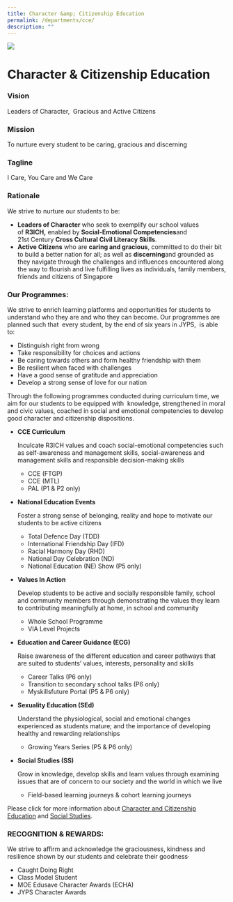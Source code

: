 ```yaml
---
title: Character &amp; Citizenship Education
permalink: /departments/cce/
description: ""
---
```

![](/images/banner.gif)

Character &amp; Citizenship Education
=================================

### Vision

Leaders of Character, &nbsp;Gracious and Active Citizens

  

### Mission

To nurture every student to be caring, gracious and discerning

  

### Tagline

I Care, You Care and We Care

  

### Rationale

We strive to nurture our students to be:

 *   <b>Leaders of Character</b>&nbsp;who seek to exemplify our school values of&nbsp;**R3ICH,**&nbsp;enabled by&nbsp;**Social-Emotional Competencies**and 21st&nbsp;Century&nbsp;**Cross Cultural Civil Literacy Skills**.
*   <b>Active Citizens</b>&nbsp;who are&nbsp;**caring and gracious**, committed to do their bit to build a better nation for all; as well as&nbsp;**discerning**and grounded as they navigate through the challenges and influences encountered along the way to flourish and live fulfilling lives as individuals, family members, friends and citizens of Singapore

### Our Programmes:

We strive to enrich learning platforms and opportunities for students to understand who they are and who they can become. Our programmes are planned such that&nbsp; every student, by the end of six years in JYPS,&nbsp; is able to:

*   Distinguish right from wrong
*   Take responsibility for choices and actions
*   Be caring towards others and form healthy friendship with them
*   Be resilient when faced with challenges
*   Have a good sense of gratitude and appreciation
*   Develop a strong sense of love for our nation

Through the following programmes conducted during curriculum time, we aim for our students to be equipped with&nbsp; knowledge, strengthened in moral and civic values, coached in social and emotional competencies to develop good character and citizenship dispositions.


* <b>CCE Curriculum</b>
 &nbsp;&nbsp; &nbsp;&nbsp;
			
			
	Inculcate R3ICH values and coach social-emotional competencies such as self-awareness and management skills, social-awareness and management skills and responsible decision-making skills

	*   CCE (FTGP)
	*   CCE (MTL)
	*   PAL (P1 &amp; P2 only)
	

*   <b>National Education Events</b>

	Foster a strong sense of belonging, reality and hope to motivate our students to be active citizens

	*   Total Defence Day (TDD)
	*   International Friendship Day (IFD)
	*   Racial Harmony Day (RHD)
	*   National Day Celebration (ND)
	*   National Education (NE) Show (P5 only)

*   <b>Values In Action</b>  
    

	Develop students to be active and socially responsible family, school and community members through demonstrating the values they learn to contributing meaningfully at home, in school and community

	*   Whole School Programme
	*   VIA Level Projects

*   <b>Education and Career Guidance (ECG)</b> 

	Raise awareness of the different education and career pathways that are&nbsp;suited to students’ values, interests, personality&nbsp;and skills
	
	*   Career Talks (P6 only)
	*   Transition to secondary school talks (P6 only)
	*   Myskillsfuture Portal (P5 &amp; P6 only)

*   <b>Sexuality Education (SEd)</b>
    

	Understand the physiological, social and emotional changes experienced as students mature; and the importance of&nbsp;developing healthy and rewarding relationships  

	*   Growing Years Series (P5 &amp; P6 only)

*   <b>Social Studies (SS)</b>    

	Grow in knowledge, develop skills and learn values through examining issues that are of concern to our society and the world in which we live

	*   Field-based learning journeys &amp; cohort learning journeys

Please click for more information about&nbsp;[Character and Citizenship Education](/files/2021-primary-character-and-citizenship-education.pdf)&nbsp;and&nbsp;[Social Studies](/files/2020-social-studies-primary.pdf).


### RECOGNITION &amp; REWARDS:

We strive to affirm and acknowledge the graciousness, kindness and resilience shown by our students and celebrate their goodness·&nbsp;&nbsp;&nbsp;&nbsp;&nbsp;&nbsp;&nbsp;
*   Caught Doing Right
*   Class Model Student
*   MOE Edusave Character Awards (ECHA)
*   JYPS Character Awards